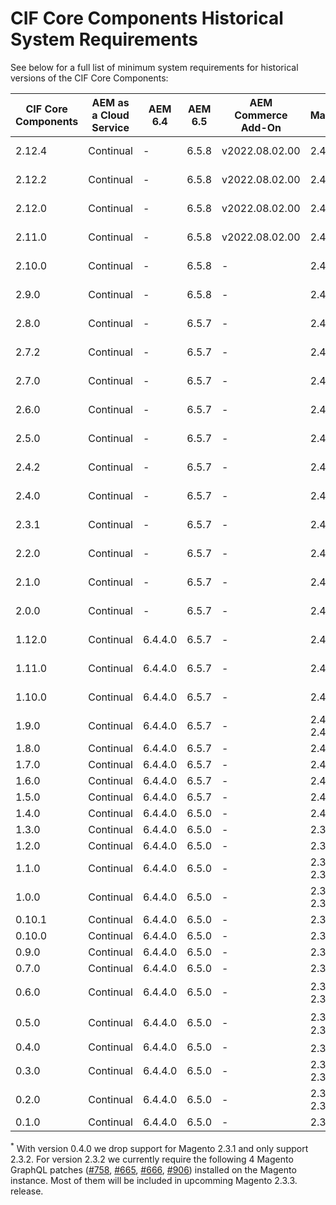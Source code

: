 # CIF Core Components Historical System Requirements

See below for a full list of minimum system requirements for historical versions of the CIF Core Components:

| CIF Core Components | AEM as a Cloud Service | AEM 6.4 | AEM 6.5 | AEM Commerce Add-On | Magento                    | Java  |
|---------------------| ---------------------- | ------- | ------- | ------------------- | -------------------------- | ----- |
| 2.12.4              | Continual              |    -    | 6.5.8   | v2022.08.02.00      | 2.4.2 ee                   | 8, 11 |
| 2.12.2              | Continual              |    -    | 6.5.8   | v2022.08.02.00      | 2.4.2 ee                   | 8, 11 |
| 2.12.0              | Continual              |    -    | 6.5.8   | v2022.08.02.00      | 2.4.2 ee                   | 8, 11 |
| 2.11.0              | Continual              |    -    | 6.5.8   | v2022.08.02.00      | 2.4.2 ee                   | 8, 11 |
| 2.10.0              | Continual              |    -    | 6.5.8   |         -           | 2.4.2 ee                   | 8, 11 |
| 2.9.0               | Continual              |    -    | 6.5.8   |         -           | 2.4.2 ee                   | 8, 11 |
| 2.8.0               | Continual              |    -    | 6.5.7   |         -           | 2.4.2 ee                   | 8, 11 |
| 2.7.2               | Continual              |    -    | 6.5.7   |         -           | 2.4.2 ee                   | 8, 11 |
| 2.7.0               | Continual              |    -    | 6.5.7   |         -           | 2.4.2 ee                   | 8, 11 |
| 2.6.0               | Continual              |    -    | 6.5.7   |         -           | 2.4.2 ee                   | 8, 11 |
| 2.5.0               | Continual              |    -    | 6.5.7   |         -           | 2.4.2 ee                   | 8, 11 |
| 2.4.2               | Continual              |    -    | 6.5.7   |         -           | 2.4.2 ee                   | 8, 11 |
| 2.4.0               | Continual              |    -    | 6.5.7   |         -           | 2.4.2 ee                   | 8, 11 |
| 2.3.1               | Continual              |    -    | 6.5.7   |         -           | 2.4.2 ee                   | 8, 11 |
| 2.2.0               | Continual              |    -    | 6.5.7   |         -           | 2.4.2 ee                   | 8, 11 |
| 2.1.0               | Continual              |    -    | 6.5.7   |         -           | 2.4.2 ee                   | 8, 11 |
| 2.0.0               | Continual              |    -    | 6.5.7   |         -           | 2.4.2 ee                   | 8, 11 |
| 1.12.0              | Continual              | 6.4.4.0 | 6.5.7   |         -           | 2.4.2                      | 8, 11 |
| 1.11.0              | Continual              | 6.4.4.0 | 6.5.7   |         -           | 2.4.2                      | 8, 11 |
| 1.10.0              | Continual              | 6.4.4.0 | 6.5.7   |         -           | 2.4.2                      | 8, 11 |
| 1.9.0               | Continual              | 6.4.4.0 | 6.5.7   |         -           | 2.4.0 - 2.4.2              | 8, 11 |
| 1.8.0               | Continual              | 6.4.4.0 | 6.5.7   |         -           | 2.4.0                      | 1.8  |
| 1.7.0               | Continual              | 6.4.4.0 | 6.5.7   |         -           | 2.4.0                      | 1.8  |
| 1.6.0               | Continual              | 6.4.4.0 | 6.5.7   |         -           | 2.4.0                      | 1.8  |
| 1.5.0               | Continual              | 6.4.4.0 | 6.5.7   |         -           | 2.4.0                      | 1.8  |
| 1.4.0               | Continual              | 6.4.4.0 | 6.5.0   |         -           | 2.4.0                      | 1.8  |
| 1.3.0               | Continual              | 6.4.4.0 | 6.5.0   |         -           | 2.3.5                      | 1.8  |
| 1.2.0               | Continual              | 6.4.4.0 | 6.5.0   |         -           | 2.3.5                      | 1.8  |
| 1.1.0               | Continual              | 6.4.4.0 | 6.5.0   |         -           | 2.3.4 / 2.3.5              | 1.8  |
| 1.0.0               | Continual              | 6.4.4.0 | 6.5.0   |         -           | 2.3.4 / 2.3.5              | 1.8  |
| 0.10.1              | Continual              | 6.4.4.0 | 6.5.0   |         -           | 2.3.4                      | 1.8  |
| 0.10.0              | Continual              | 6.4.4.0 | 6.5.0   |         -           | 2.3.4                      | 1.8  |
| 0.9.0               | Continual              | 6.4.4.0 | 6.5.0   |         -           | 2.3.4                      | 1.8  |
| 0.7.0               | Continual              | 6.4.4.0 | 6.5.0   |         -           | 2.3.3                      | 1.8  |
| 0.6.0               | Continual              | 6.4.4.0 | 6.5.0   |         -           | 2.3.2<sup>\*</sup> / 2.3.3 | 1.8  |
| 0.5.0               | Continual              | 6.4.4.0 | 6.5.0   |         -           | 2.3.2<sup>\*</sup> / 2.3.3 | 1.8  |
| 0.4.0               | Continual              | 6.4.4.0 | 6.5.0   |         -           | 2.3.2<sup>\*</sup>         | 1.8  |
| 0.3.0               | Continual              | 6.4.4.0 | 6.5.0   |         -           | 2.3.1 / 2.3.2              | 1.8  |
| 0.2.0               | Continual              | 6.4.4.0 | 6.5.0   |         -           | 2.3.1 / 2.3.2              | 1.8  |
| 0.1.0               | Continual              | 6.4.4.0 | 6.5.0   |         -           | 2.3.1                      | 1.8. |

<sup>\*</sup> With version 0.4.0 we drop support for Magento 2.3.1 and only support 2.3.2. For version 2.3.2 we currently require the following 4 Magento GraphQL patches ([#758](https://github.com/magento/graphql-ce/issues/758), [#665](https://github.com/magento/graphql-ce/pull/665), [#666](https://github.com/magento/graphql-ce/pull/666), [#906](https://github.com/magento/graphql-ce/pull/906)) installed on the Magento instance. Most of them will be included in upcomming Magento 2.3.3. release.
